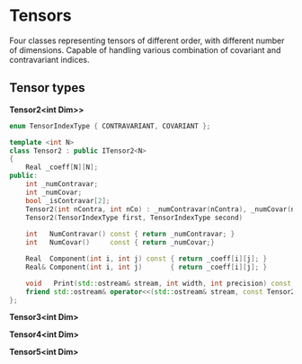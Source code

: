 # Tensors

Four classes representing tensors of different order, with different number of dimensions.
Capable of handling various combination of covariant and contravariant indices.

## Tensor types

**Tensor2\<int Dim>>**

~~~ c++
enum TensorIndexType { CONTRAVARIANT, COVARIANT };

template <int N>
class Tensor2 : public ITensor2<N>
{
    Real _coeff[N][N];
public:
    int _numContravar;
    int _numCovar;
    bool _isContravar[2];
    Tensor2(int nContra, int nCo) : _numContravar(nContra), _numCovar(nCo) 
    Tensor2(TensorIndexType first, TensorIndexType second) 
    
    int   NumContravar() const { return _numContravar; }
    int   NumCovar()     const { return _numCovar;}

    Real  Component(int i, int j) const { return _coeff[i][j]; }
    Real& Component(int i, int j)       { return _coeff[i][j]; }

    void   Print(std::ostream& stream, int width, int precision) const;
    friend std::ostream& operator<<(std::ostream& stream, const Tensor2 &a);
};
~~~

**Tensor3\<int Dim>**

**Tensor4\<int Dim>**

**Tensor5\<int Dim>**

